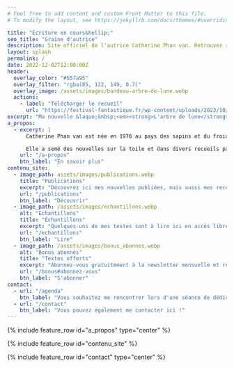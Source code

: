 ```yaml
---
# Feel free to add content and custom Front Matter to this file.
# To modify the layout, see https://jekyllrb.com/docs/themes/#overriding-theme-defaults

title: "Écriture en cours&hellip;"
seo_title: "Graine d'autrice"
description: Site officiel de l'autrice Catherine Phan van. Retrouvez ses publications, des textes gratuits et inédits en exclusivité, son actu...
layout: splash
permalink: /
date: 2022-12-02T12:00:00Z
header:
  overlay_color: "#557a95"
  overlay_filter: "rgba(85, 122, 149, 0.7)"
  overlay_image: /assets/images/bandeau-arbre-de-lune.webp
  actions:
    - label: "Télécharger le recueil"
      url: "https://festival-fantastique.fr/wp-content/uploads/2023/10/FFB-2023-pdf.pdf"
excerpt: "Ma nouvelle &laquo;&nbsp;<em><strong>L'arbre de lune</strong></em>&nbsp;&raquo; a terminé 3<sup>e</sup> du concours du Festival du Fantastique de Béziers.<br><br>Envie de la lire&nbsp;?"
a_propos:
  - excerpt: |
      Catherine Phan van est née en 1976 au pays des sapins et du froid, qu'elle a quitté pour s'installer près de Bordeaux, où elle vit depuis 2008.

      Elle a semé des nouvelles sur la toile et dans divers recueils papier. Sur ce site, vous pouvez [lire gratuitement certains de ses textes](/echantillons), explorer ses [publications](/publications) et découvrir [les coulisses de sa vie d'autrice](/blog/tags#viedautrice). Et si vous voulez rire de ses bourdes, n'hésitez pas à [vous abonner à sa newsletter](/bonus)&nbsp;!
    url: "/a-propos"
    btn_label: "En savoir plus"
contenu_site:
  - image_path: assets/images/publications.webp
    title: "Publications"
    excerpt: "Découvrez ici mes nouvelles publiées, mais aussi mes recueils, romans ou novellas qui trépignent de suivre un jour le même chemin"
    url: "/publications"
    btn_label: "Découvrir"
  - image_path: /assets/images/echantillons.webp
    alt: "Echantillons"
    title: "Échantillons"
    excerpt: "Quelques-uns de mes textes sont à lire ici en accès libre : nouvelles à quatre mains avec des autrices amies, micronouvelles, jeux d'écriture..."
    url: "/echantillons"
    btn_label: "Lire"
  - image_path: /assets/images/bonus_abonnes.webp
    alt: "Bonus abonnés"
    title: "Textes offerts"
    excerpt: "Abonnez-vous gratuitement à la newsletter mensuelle et retrouvez ici les textes qui vous sont réservés en exclusivité !"
    url: "/bonus#abonnez-vous"
    btn_label: "S'abonner"
contact:
  - url: "/agenda"
    btn_label: "Vous souhaitez me rencontrer lors d'une séance de dédicaces ?"
  - url: "/contact"
    btn_label: "Vous pouvez également me contacter ici !"
---
```


{% include feature_row id="a_propos" type="center" %}

{% include feature_row id="contenu_site" %}

{% include feature_row id="contact" type="center" %}
